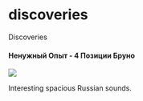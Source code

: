 # discoveries
Discoveries

#### Ненужный Опыт - 4 Позиции Бруно

![](http://f1.bcbits.com/img/a1329550906_16.jpg)

Interesting spacious Russian sounds.
